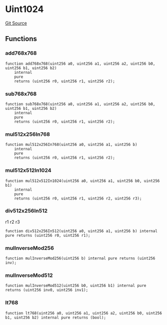 # Uint1024
[Git Source](https://github.com/thrackle-io/uint1024/blob/fa84a81e9b79fd5e010076210afa448c48c1456a/src/Uint1024.sol)


## Functions
### add768x768


```solidity
function add768x768(uint256 a0, uint256 a1, uint256 a2, uint256 b0, uint256 b1, uint256 b2)
    internal
    pure
    returns (uint256 r0, uint256 r1, uint256 r2);
```

### sub768x768


```solidity
function sub768x768(uint256 a0, uint256 a1, uint256 a2, uint256 b0, uint256 b1, uint256 b2)
    internal
    pure
    returns (uint256 r0, uint256 r1, uint256 r2);
```

### mul512x256In768


```solidity
function mul512x256In768(uint256 a0, uint256 a1, uint256 b)
    internal
    pure
    returns (uint256 r0, uint256 r1, uint256 r2);
```

### mul512x512In1024


```solidity
function mul512x512In1024(uint256 a0, uint256 a1, uint256 b0, uint256 b1)
    internal
    pure
    returns (uint256 r0, uint256 r1, uint256 r2, uint256 r3);
```

### div512x256In512

r1
r2
r3


```solidity
function div512x256In512(uint256 a0, uint256 a1, uint256 b) internal pure returns (uint256 r0, uint256 r1);
```

### mulInverseMod256


```solidity
function mulInverseMod256(uint256 b) internal pure returns (uint256 inv);
```

### mulInverseMod512


```solidity
function mulInverseMod512(uint256 b0, uint256 b1) internal pure returns (uint256 inv0, uint256 inv1);
```

### lt768


```solidity
function lt768(uint256 a0, uint256 a1, uint256 a2, uint256 b0, uint256 b1, uint256 b2) internal pure returns (bool);
```

